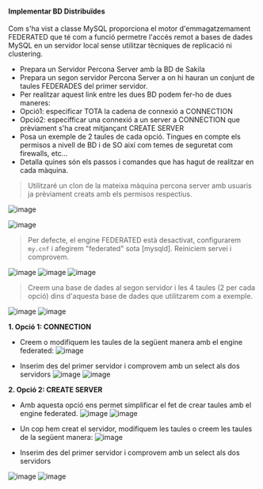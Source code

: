 #### Implementar BD Distribuïdes
Com s'ha vist a classe MySQL proporciona el motor d'emmagatzemament FEDERATED que té com a funció permetre l'accés remot a bases de dades MySQL en un servidor local sense utilitzar tècniques de replicació ni clustering.

-	Prepara un Servidor Percona Server amb la BD de Sakila
-	Prepara un segon servidor Percona Server a on hi hauran un conjunt de taules FEDERADES del primer servidor.
-	Per realitzar aquest link entre les dues BD podem fer-ho de dues maneres:
-	Opció1: especificar TOTA la cadena de connexió a CONNECTION 
-	Opció2: especifficar una connexió a un server a CONNECTION que prèviament s'ha creat mitjançant CREATE SERVER
-	Posa un exemple de 2 taules de cada opció. 
Tingues en compte els permisos a nivell de BD i de SO així com temes de seguretat com firewalls, etc...
-	Detalla quines són els passos i comandes que has hagut de realitzar en cada màquina.

> Utilitzaré un clon de la mateixa màquina percona server amb usuaris ja prèviament creats amb els permisos respectius.

![image](https://user-images.githubusercontent.com/79662843/161446980-e77f89f3-6855-4e1c-83bd-3233b7e5d34b.png)

![image](https://user-images.githubusercontent.com/79662843/161450199-f9a68ada-ca46-4f88-82ef-e7d4dc13de89.png)


> Per defecte, el engine FEDERATED està desactivat, configurarem `my.cnf` i afegirem "federated" sota [mysqld]. Reiniciem servei i comprovem.

![image](https://user-images.githubusercontent.com/79662843/161448002-bfdc6f7f-844e-429a-b04e-954c14bdda71.png)
![image](https://user-images.githubusercontent.com/79662843/161448059-4d56318c-e129-4148-a37d-983ac1fe0313.png)
![image](https://user-images.githubusercontent.com/79662843/161448086-b70d3696-0ab8-4fc0-b3a4-53ffe78f58f8.png)


> Creem una base de dades al segon servidor i les 4 taules (2 per cada opció) dins d'aquesta base de dades que utilitzarem com a exemple. 

![image](https://user-images.githubusercontent.com/79662843/161447575-925d4397-5df4-4461-94c3-7040508bebd5.png)
![image](https://user-images.githubusercontent.com/79662843/161450342-ba767904-34c5-4835-a5b4-ed24a6d51b1a.png)


**1. Opció 1: CONNECTION**

- Creem o modifiquem les taules de la següent manera amb el engine federated:
![image](https://user-images.githubusercontent.com/79662843/161449955-850de11b-030d-4ef2-9619-d13a44aa5bb6.png)

- Inserim des del primer servidor i comprovem amb un select als dos servidors
![image](https://user-images.githubusercontent.com/79662843/161449995-905e2f12-4256-4706-ac6f-7171adf7bbc3.png)
![image](https://user-images.githubusercontent.com/79662843/161450057-b837dfaa-0cc8-459b-ad9d-85df8c75710a.png)


**2. Opció 2: CREATE SERVER**
- Amb aquesta opció ens permet simplificar el fet de crear taules amb el engine federated.
![image](https://user-images.githubusercontent.com/79662843/161451086-2a574149-6ec3-4fdf-8efb-2124eb7cc8e7.png)
![image](https://user-images.githubusercontent.com/79662843/161451102-c0e9c55b-51e1-4770-8787-17ef66724963.png)
- Un cop hem creat el servidor, modifiquem les taules o creem les taules de la següent manera:
![image](https://user-images.githubusercontent.com/79662843/161450814-9017a75b-30a6-4607-9c85-b5ed888ad35b.png)

- Inserim des del primer servidor i comprovem amb un select als dos servidors

![image](https://user-images.githubusercontent.com/79662843/161451122-14f93899-6086-4487-9f2c-fd169ca150ad.png)
![image](https://user-images.githubusercontent.com/79662843/161451124-d0ba9b01-29a8-4484-8868-874c6e052b5f.png)
